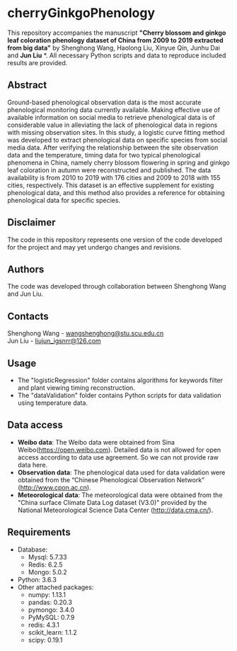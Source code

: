 # **cherryGinkgoPhenology**

This repository accompanies the manuscript **"Cherry blossom and ginkgo leaf coloration phenology dataset of China from 2009 to 2019 extracted from big data"** by Shenghong Wang, Haolong Liu, Xinyue Qin, Junhu Dai and **Jun Liu** *. All necessary Python scripts and data to reproduce included results are provided.  
   		  
## Abstract
Ground-based phenological observation data is the most accurate phenological monitoring data currently available. Making effective use of available information on social media to retrieve phenological data is of considerable value in alleviating the lack of phenological data in regions with missing observation sites. In this study, a logistic curve fitting method was developed to extract phenological data on specific species from social media data. After verifying the relationship between the site observation data and the temperature, timing data for two typical phenological phenomena in China, namely cherry blossom flowering in spring and ginkgo leaf coloration in autumn were reconstructed and published. The data availability is from 2010 to 2019 with 176 cities and 2009 to 2018 with 155 cities, respectively. This dataset is an effective supplement for existing phenological data, and this method also provides a reference for obtaining phenological data for specific species.  


## Disclaimer
The code in this repository represents one version of the code developed for the project and may yet undergo changes and revisions.

## Authors
The code was developed through collaboration between Shenghong Wang and Jun Liu.


## Contacts    
Shenghong Wang - wangshenghong@stu.scu.edu.cn     
Jun Liu -  liujun_igsnrr@126.com

## Usage
- The "logisticRegression" folder contains algorithms for keywords filter and plant viewing timing reconstruction.
- The "dataValidation" folder contains Python scripts for data validation using temperature data.

## Data access
- **Weibo data**: The Weibo data were obtained from Sina Weibo(https://open.weibo.com). Detailed data is not allowed for open access according to data use agreement. So we can not provide raw data here.
- **Observation data**: The phenological data used for data validation were obtained from the “Chinese Phenological Observation Network” (http://www.cpon.ac.cn).
- **Meteorological data**: The meteorological data were obtained from the "China surface Climate Data Log dataset (V3.0)" provided by the National Meteorological Science Data Center (http://data.cma.cn/).



## Requirements
- Database: 
  - Mysql: 5.7.33
  - Redis: 6.2.5
  - Mongo: 5.0.2
- Python: 3.6.3  
- Other attached packages: 
  - numpy: 1.13.1  
  - pandas: 0.20.3  
  - pymongo: 3.4.0  
  - PyMySQL: 0.7.9  
  - redis: 4.3.1  
  - scikit_learn: 1.1.2  
  - scipy: 0.19.1  